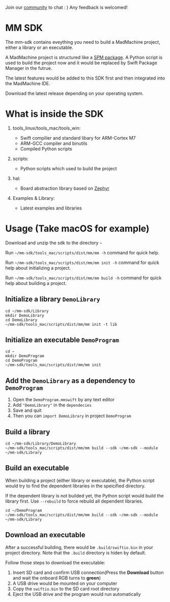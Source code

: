 Join our [community](https://discord.gg/zZ9bFHK) to chat : ) Any feedback is welcomed!

# MM SDK

The mm-sdk contains eveything you need to build a MadMachine project, either a library or an executable.

A MadMachine project is structured like a [SPM package](https://swift.org/package-manager). A Python script is used to build the project now and it would be replaced by Swift Package Manager in the futrue.

The latest features would be added to this SDK first and then integrated into the MadMachine IDE.

Download the latest release depending on your operating system.

# What is inside the SDK

1. tools\_linux/tools\_mac/tools\_win:

   * Swift compilier and standard libary for ARM-Cortex M7
   * ARM-GCC compiler and binutils
   * Compiled Python scripts

2. scripts:

   * Python scripts which used to build the project

3. hal:

   * Board abstraction library based on [Zephyr](https://github.com/zephyrproject-rtos/zephyr)

4. Examples & Library:

   * Latest examples and libraries

# Usage (Take macOS for example)

Download and unzip the sdk to the directory `~`

Run `~/mm-sdk/tools_mac/scripts/dist/mm/mm -h` command for quick help.

Run `~/mm-sdk/tools_mac/scripts/dist/mm/mm init -h` command for quick help about initializing a project.

Run `~/mm-sdk/tools_mac/scripts/dist/mm/mm build -h` command for quick help about building a project.

## Initialize a library `DemoLibrary`

```shell
cd ~/mm-sdk/Library
mkdir DemoLibrary
cd DemoLibrary
~/mm-sdk/tools_mac/scripts/dist/mm/mm init -t lib
```

## Initialize an executable `DemoProgram`

```shell
cd ~
mkdir DemoProgram
cd DemoProgram
~/mm-sdk/tools_mac/scripts/dist/mm/mm init
```

## Add the `DemoLibrary` as a dependency to `DemoProgram`

1. Open the `DemoProgram.mmswift` by any text editor
2. Add `"DemoLibrary"` in the `dependecies`
3. Save and quit
4. Then you can `import DemoLibrary` in project `DemoProgram`


## Build a library

```shell
cd ~/mm-sdk/Library/DemoLibrary
~/mm-sdk/tools_mac/scripts/dist/mm/mm build --sdk ~/mm-sdk --module ~/mm-sdk/Library
```

## Build an executable

When building a project (either library or executable), the Python script would try to find the dependent libraries in the speicified directory.

If the dependent library is not builded yet, the Python script would build the library first. Use `--rebuild` to force rebuild all dependent libraries.

```shell
cd ~/DemoProgram
~/mm-sdk/tools_mac/scripts/dist/mm/mm build --sdk ~/mm-sdk --module ~/mm-sdk/Library
```

## Download an executable

After a successful building, there would be `.build/swiftio.bin` in your project directory. Note that the `.build` directory is hiden by default.

Follow those steps to download the executable:

1. Insert SD card and confirm USB connection(Press the **Download** button and wait the onboard RGB turns to **green**)
2. A USB drive would be mounted on your computer
3. Copy the `swiftio.bin` to the SD card root directory
4. Eject the USB drive and the program would run automatically
